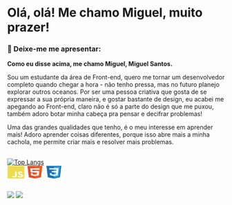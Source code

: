 <h1>Olá, olá! Me chamo Miguel, muito prazer!</h1>

<h3>👋 Deixe-me me apresentar:</h3>
<strong>Como eu disse acima, me chamo Miguel, Miguel Santos.</strong>
<p>
Sou um estudante da área de Front-end, quero me tornar um desenvolvedor completo quando chegar a hora - não tenho pressa, mas no futuro planejo explorar outros oceanos.
Por ser uma pessoa criativa que gosta de se expressar a sua própria maneira, e gostar bastante de design, eu acabei me apegando ao Front-end, claro não é só a parte do design que me puxou, também adoro botar minha cabeça pra pensar e decifrar problemas!  
</p>
<p>
Uma das grandes qualidades que tenho, é o meu interesse em aprender mais! Adoro aprender coisas diferentes, porque isso abre mais a minha cachola, me permite criar mais e resolver mais problemas.
</p>
  
##

<div style="display: flex;">
  <a href="https://github.com/MeSGuel" />
  <img height="160em" src="https://github-readme-stats.vercel.app/api/top-langs/?username=MeSGuel&layout=compact&theme=dark&langs_count=10&card_width=400&custom_height=300" alt="Top Langs">
</div>

<div style="display: inline-block">
  <img align="center" alt="MeSGuel-Js" height="30" width="40" src="https://raw.githubusercontent.com/devicons/devicon/master/icons/javascript/javascript-plain.svg">
  <img align="center" alt="MeSGuel-HTML" height="30" width="40" src="https://raw.githubusercontent.com/devicons/devicon/master/icons/html5/html5-original.svg">
  <img align="center" alt="MeSGuel-CSS" height="30" width="40" src="https://raw.githubusercontent.com/devicons/devicon/master/icons/css3/css3-original.svg">
</div>

##

<div> 
  <a target="_blank" href="#"><img src="https://img.shields.io/badge/-LinkedIn-%230077B5?style=for-the-badge&logo=linkedin&logoColor=white" target="_blank"></a> 
  <a href = "mailto:miguelmgsantos64@gmail.com" target="_blank"><img src="https://img.shields.io/badge/-Gmail-%23333?style=for-the-badge&logo=gmail&logoColor=white" target="_blank"></a>  
</div>
